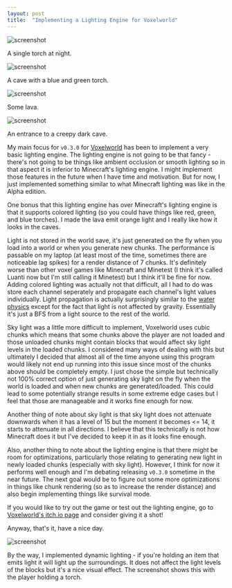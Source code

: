 ```yaml
---
layout: post
title:  "Implementing a Lighting Engine for Voxelworld"
---
```


![screenshot](/blog/images/voxelworld-lightingengine1.jpg)

A single torch at night.

![screenshot](/blog/images/voxelworld-lightingengine2.jpg)

A cave with a blue and green torch.

![screenshot](/blog/images/voxelworld-lightingengine3.jpg)

Some lava.

![screenshot](/blog/images/voxelworld-lightingengine4.jpg)

An entrance to a creepy dark cave.

My main focus for `v0.3.0` for [Voxelworld](https://nullptr-error.itch.io/voxelworld)
has been to implement a very basic lighting engine. The lighting engine is not
going to be that fancy - there's not going to be things like ambient occlusion or
smooth lighting so in that aspect it is inferior to Minecraft's lighting engine.
I might implement those features in the future when I have time and motivation.
But for now, I just implemented something similar to what Minecraft lighting was
like in the Alpha edition.

One bonus that this lighting engine has over Minecraft's lighting engine is that
it supports colored lighting (so you could have things like red, green, and
blue torches). I made the lava emit orange light and I really like how it looks
in the caves.

Light is not stored in the world save, it's just generated on the fly when you
load into a world or when you generate new chunks. The performance is passable on
my laptop (at least most of the time, sometimes there are noticeable lag spikes)
for a render distance of 7 chunks. It's definitely worse than other voxel games like
Minecraft and Minetest (I think it's called Luanti now but I'm still calling it
Minetest) but I think it'll be fine for now. Adding colored lighting was actually
not that difficult, all I had to do was store each channel seperately and propagate
each channel's light values individually. Light propagation is actually surprisingly
similar to the [water physics](https://www.youtube.com/watch?v=tL8i6KDHpWA) except
for the fact that light is not affected by gravity. Essentially it's just a BFS from
a light source to the rest of the world.

Sky light was a little more difficult to implement, Voxelworld uses cubic chunks
which means that some chunks above the player are not loaded and those unloaded
chunks might contain blocks that would affect sky light levels in the loaded
chunks. I considered many ways of dealing with this but ultimately I decided
that almost all of the time anyone using this program would likely not end up
running into this issue since most of the chunks above should be completely empty.
I just chose the simple but technically not 100% correct option of just generating
sky light on the fly when the world is loaded and when new chunks are generated/loaded.
This could lead to some potentially strange results in some extreme edge cases but
I feel that those are manageable and it works fine enough for now.

Another thing of note about sky light is that sky light does not attenuate downwards
when it has a level of 15 but the moment it becomes <= 14, it starts to attenuate
in all directions. I believe that this technically is not how Minecraft does it but
I've decided to keep it in as it looks fine enough.

Also, another thing to note about the lighting engine is that there might be room
for optimizations, particularly those relating to generating new light in newly
loaded chunks (especially with sky light). However, I think for now it performs
well enough and I'm debating releasing `v0.3.0` sometime in the near future.
The next goal would be to figure out some more optimizations in things like
chunk rendering (so as to increase the render distance) and also begin
implementing things like survival mode.

If you would like to try out the game or test out the lighting engine, go to
[Voxelworld's itch.io page](https://nullptr-error.itch.io/voxelworld) and
consider giving it a shot!

Anyway, that's it, have a nice day.

![screenshot](/blog/images/voxelworld-dynlighting.jpg)

By the way, I implemented dynamic lighting - if you're holding an item that emits
light it will light up the surroundings. It does not affect the light levels of
the blocks but it's a nice visual effect. The screenshot shows this with the player
holding a torch.
